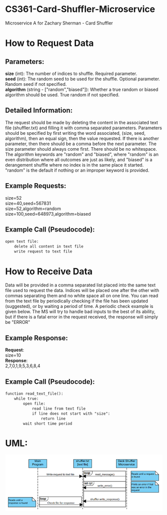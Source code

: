 # CS361-Card-Shuffler-Microservice
Microservice A for Zachary Sherman - Card Shuffler

# How to Request Data

## Parameters:
**size** (int): The number of indices to shuffle. Required parameter. <br>
**seed** (int): The random seed to be used for the shuffle. Optional parameter. Random seed if not specified. <br>
**algorithm** (string - ["random","biased"]): Whether a true random or biased algorithm should be used. True random if not specified. <br>

## Detailed Information:
The request should be made by deleting the content in the associated text file (shuffler.txt) and filling it with comma separated parameters. 
Parameters should be specified by first writing the word associated, (size, seed, algorithm), then an equal sign, then the value requested. 
If there is another parameter, then there should be a comma before the next parameter. 
The size parameter should always come first. 
There should be no whitespace.
The algorithm keywords are "random" and "biased", where "random" is an even distribution where all outcomes are just as likely, and "biased" is a derangement shuffle where no index is in the same place it started.
"random" is the default if nothing or an improper keyword is provided.
## Example Requests:
size=52 <br>
size=40,seed=567831 <br>
size=52,algorithm=random <br>
size=100,seed=648973,algorithm=biased <br>

## Example Call (Pseudocode):
```
open text file:
    delete all content in text file
    write request to text file
```

# How to Receive Data
Data will be provided in a comma separated list placed into the same text file used to request the data.
Indices will be placed one after the other with commas separating them and no white space all on one line.
You can read from the text file by periodically checking if the file has been updated (suggested), or by waiting a period of time.
A periodic check example is given below. 
The MS will try to handle bad inputs to the best of its ability, but if there is a fatal error in the request received, the response will simply be "ERROR"

## Example Response:
**Request**: <br>
size=10 <br>
**Response**:  <br>
2,7,0,1,9,5,3,6,8,4 <br>

## Example Call (Pseudocode):
```
function read_text_file():
    while true:
        open file:
            read line from text file
            if line does not start with "size":
                return line
        wait short time period
```

# UML:
![image](UML.png)

